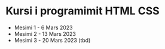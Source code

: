 # Kursi i programimit HTML CSS
- Mesimi 1 - 6 Mars 2023
- Mesimi 2 - 13 Mars 2023
- Mesimi 3 - 20 Mars 2023 (tbd)

